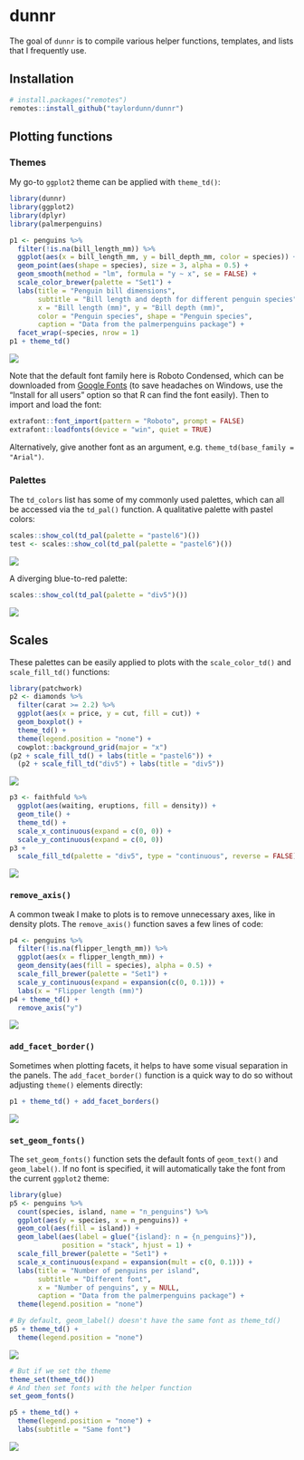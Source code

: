 
<!-- README.md is generated from README.Rmd. Please edit that file -->

# dunnr

<!-- badges: start -->
<!-- badges: end -->

The goal of `dunnr` is to compile various helper functions, templates,
and lists that I frequently use.

## Installation

``` r
# install.packages("remotes")
remotes::install_github("taylordunn/dunnr")
```

## Plotting functions

### Themes

My go-to `ggplot2` theme can be applied with `theme_td()`:

``` r
library(dunnr)
library(ggplot2)
library(dplyr)
library(palmerpenguins)

p1 <- penguins %>%
  filter(!is.na(bill_length_mm)) %>%
  ggplot(aes(x = bill_length_mm, y = bill_depth_mm, color = species)) +
  geom_point(aes(shape = species), size = 3, alpha = 0.5) +
  geom_smooth(method = "lm", formula = "y ~ x", se = FALSE) +
  scale_color_brewer(palette = "Set1") +
  labs(title = "Penguin bill dimensions",
       subtitle = "Bill length and depth for different penguin species",
       x = "Bill length (mm)", y = "Bill depth (mm)",
       color = "Penguin species", shape = "Penguin species",
       caption = "Data from the palmerpenguins package") +
  facet_wrap(~species, nrow = 1)
p1 + theme_td()
```

![](man/figures/README-example_theme_td-1.png)<!-- -->

Note that the default font family here is Roboto Condensed, which can be
downloaded from [Google
Fonts](https://fonts.google.com/specimen/Roboto+Condensed) (to save
headaches on Windows, use the “Install for all users” option so that R
can find the font easily). Then to import and load the font:

``` r
extrafont::font_import(pattern = "Roboto", prompt = FALSE)
extrafont::loadfonts(device = "win", quiet = TRUE)
```

Alternatively, give another font as an argument,
e.g. `theme_td(base_family = "Arial")`.

### Palettes

The `td_colors` list has some of my commonly used palettes, which can
all be accessed via the `td_pal()` function. A qualitative palette with
pastel colors:

``` r
scales::show_col(td_pal(palette = "pastel6")())
test <- scales::show_col(td_pal(palette = "pastel6")())
```

![](man/figures/README-pastel6_palette-1.png)<!-- -->

A diverging blue-to-red palette:

``` r
scales::show_col(td_pal(palette = "div5")())
```

![](man/figures/README-div5_palette-1.png)<!-- -->

## Scales

These palettes can be easily applied to plots with the
`scale_color_td()` and `scale_fill_td()` functions:

``` r
library(patchwork)
p2 <- diamonds %>%
  filter(carat >= 2.2) %>%
  ggplot(aes(x = price, y = cut, fill = cut)) +
  geom_boxplot() +
  theme_td() +
  theme(legend.position = "none") +
  cowplot::background_grid(major = "x")
(p2 + scale_fill_td() + labs(title = "pastel6")) +
  (p2 + scale_fill_td("div5") + labs(title = "div5"))
```

![](man/figures/README-example_scale_fill_td-1.png)<!-- -->

``` r
p3 <- faithfuld %>%
  ggplot(aes(waiting, eruptions, fill = density)) +
  geom_tile() +
  theme_td() +
  scale_x_continuous(expand = c(0, 0)) +
  scale_y_continuous(expand = c(0, 0))
p3 +
  scale_fill_td(palette = "div5", type = "continuous", reverse = FALSE)
```

![](man/figures/README-example_scale_color_td-1.png)<!-- -->

### `remove_axis()`

A common tweak I make to plots is to remove unnecessary axes, like in
density plots. The `remove_axis()` function saves a few lines of code:

``` r
p4 <- penguins %>%
  filter(!is.na(flipper_length_mm)) %>%
  ggplot(aes(x = flipper_length_mm)) +
  geom_density(aes(fill = species), alpha = 0.5) +
  scale_fill_brewer(palette = "Set1") +
  scale_y_continuous(expand = expansion(c(0, 0.1))) +
  labs(x = "Flipper length (mm)")
p4 + theme_td() +
  remove_axis("y")
```

![](man/figures/README-example_remove_axis-1.png)<!-- -->

### `add_facet_border()`

Sometimes when plotting facets, it helps to have some visual separation
in the panels. The `add_facet_border()` function is a quick way to do so
without adjusting `theme()` elements directly:

``` r
p1 + theme_td() + add_facet_borders()
```

![](man/figures/README-example_add_facet_borders-1.png)<!-- -->

### `set_geom_fonts()`

The `set_geom_fonts()` function sets the default fonts of `geom_text()`
and `geom_label()`. If no font is specified, it will automatically take
the font from the current `ggplot2` theme:

``` r
library(glue)
p5 <- penguins %>%
  count(species, island, name = "n_penguins") %>%
  ggplot(aes(y = species, x = n_penguins)) +
  geom_col(aes(fill = island)) +
  geom_label(aes(label = glue("{island}: n = {n_penguins}")),
             position = "stack", hjust = 1) +
  scale_fill_brewer(palette = "Set1") +
  scale_x_continuous(expand = expansion(mult = c(0, 0.1))) +
  labs(title = "Number of penguins per island",
       subtitle = "Different font",
       x = "Number of penguins", y = NULL,
       caption = "Data from the palmerpenguins package") +
  theme(legend.position = "none")

# By default, geom_label() doesn't have the same font as theme_td()
p5 + theme_td() +
  theme(legend.position = "none")
```

![](man/figures/README-example_set_geom_fonts-1.png)<!-- -->

``` r
# But if we set the theme
theme_set(theme_td())
# And then set fonts with the helper function
set_geom_fonts()

p5 + theme_td() +
  theme(legend.position = "none") +
  labs(subtitle = "Same font")
```

![](man/figures/README-example_set_geom_fonts-2.png)<!-- -->
